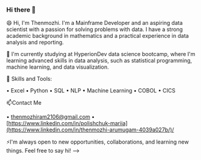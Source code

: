 ### Hi there 👋

😄 Hi, I'm Thenmozhi. I'm a Mainframe Developer and an aspiring data scientist with a passion for solving problems with data. I have a strong academic background in mathematics and a practical experience in data analysis and reporting.

🌱 I'm currently studying at HyperionDev data science bootcamp, where I'm learning advanced skills in data analysis, such as statistical programming, machine learning, and data visualization.

💬 Skills and Tools:

• Excel • Python • SQL • NLP • Machine Learning • COBOL • CICS

📫Contact Me

• thenmozhiram2106@gmail.com • [https://www.linkedin.com/in/polishchuk-mariia](https://www.linkedin.com/in/thenmozhi-arumugam-4039a027b/)/

⚡I'm always open to new opportunities, collaborations, and learning new things. Feel free to say hi!
-->
